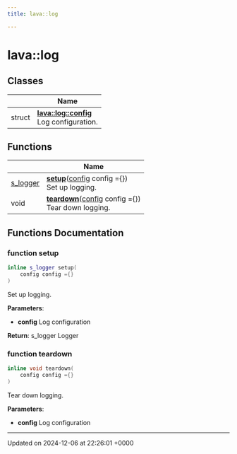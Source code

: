 ```yaml
---
title: lava::log

---
```


# lava::log



## Classes

|                | Name           |
| -------------- | -------------- |
| struct | **[lava::log::config](/_doxybook/Classes/structlava_1_1log_1_1config.md)** <br>Log configuration.  |

## Functions

|                | Name           |
| -------------- | -------------- |
| [s_logger](/_doxybook/Namespaces/namespacelava.md#using-s-logger) | **[setup](/_doxybook/Namespaces/namespacelava_1_1log.md#function-setup)**([config](/_doxybook/Classes/structlava_1_1log_1_1config.md) config ={})<br>Set up logging.  |
| void | **[teardown](/_doxybook/Namespaces/namespacelava_1_1log.md#function-teardown)**([config](/_doxybook/Classes/structlava_1_1log_1_1config.md) config ={})<br>Tear down logging.  |


## Functions Documentation

### function setup

```cpp
inline s_logger setup(
    config config ={}
)
```

Set up logging. 

**Parameters**: 

  * **config** Log configuration 


**Return**: s_logger Logger 

### function teardown

```cpp
inline void teardown(
    config config ={}
)
```

Tear down logging. 

**Parameters**: 

  * **config** Log configuration 






-------------------------------

Updated on 2024-12-06 at 22:26:01 +0000